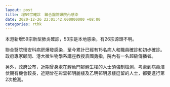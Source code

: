 ```yaml
---
layout: post
title: 增59宗確診　聯合醫院爆院內感染
date: 2020-12-26 22:01:42.000000000 +08:00
categories: rthk
---
```


本港新增59宗新型肺炎確診，53宗是本地感染，有26宗源頭不明。

聯合醫院懷安科病房爆發感染，至今累計已經有15名病人和職員確診和初步確診。政府專家顧問、港大微生物學系講座教授袁國勇指，院內有一名超級傳播者。

另外，政府公布，近期曾身處在鯉魚門邨鯉生樓的人士須強制檢測，考慮到病毒潛伏期有機會較長，近期曾在彩雲邨明麗樓及乙明邨明恩樓逗留的人士，都要進行第2次檢測。

